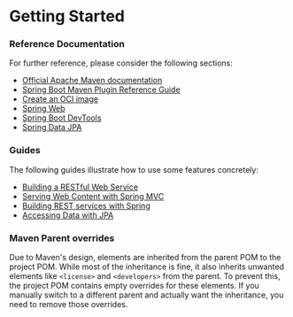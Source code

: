 # Getting Started

### Reference Documentation
For further reference, please consider the following sections:

* [Official Apache Maven documentation](https://maven.apache.org/guides/index.html)
* [Spring Boot Maven Plugin Reference Guide](https://docs.spring.io/spring-boot/3.5.2/maven-plugin)
* [Create an OCI image](https://docs.spring.io/spring-boot/3.5.2/maven-plugin/build-image.html)
* [Spring Web](https://docs.spring.io/spring-boot/3.5.2/reference/web/servlet.html)
* [Spring Boot DevTools](https://docs.spring.io/spring-boot/3.5.2/reference/using/devtools.html)
* [Spring Data JPA](https://docs.spring.io/spring-boot/3.5.2/reference/data/sql.html#data.sql.jpa-and-spring-data)

### Guides
The following guides illustrate how to use some features concretely:

* [Building a RESTful Web Service](https://spring.io/guides/gs/rest-service/)
* [Serving Web Content with Spring MVC](https://spring.io/guides/gs/serving-web-content/)
* [Building REST services with Spring](https://spring.io/guides/tutorials/rest/)
* [Accessing Data with JPA](https://spring.io/guides/gs/accessing-data-jpa/)

### Maven Parent overrides

Due to Maven's design, elements are inherited from the parent POM to the project POM.
While most of the inheritance is fine, it also inherits unwanted elements like `<license>` and `<developers>` from the parent.
To prevent this, the project POM contains empty overrides for these elements.
If you manually switch to a different parent and actually want the inheritance, you need to remove those overrides.

